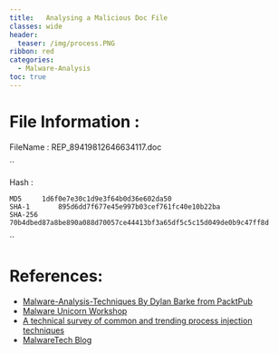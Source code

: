 ```yaml
---
title:   Analysing a Malicious Doc File
classes: wide
header:
  teaser: /img/process.PNG
ribbon: red
categories:
  - Malware-Analysis
toc: true
---
```


# File Information :
FileName : REP_89419812646634117.doc

``

Hash :

	MD5		1d6f0e7e30c1d9e3f64b0d36e602da50
	SHA-1		895d6dd7f677e45e997b03cef761fc40e10b22ba
	SHA-256	70b4dbed87a8be890a088d70057ce44413bf3a65df5c5c15d049de0b9c47ff8d
	
``




# References:

* [Malware-Analysis-Techniques By Dylan Barke from PacktPub](https://www.packtpub.com/product/malware-analysis-techniques/9781839212277)
* [Malware Unicorn Workshop](https://malwareunicorn.org/workshops/peinjection.html#3)
* [A technical survey of common and trending process injection techniques](https://www.elastic.co/blog/ten-process-injection-techniques-technical-survey-common-and-trending-process)
* [MalwareTech Blog](https://www.malwaretech.com/2013/11/portable-executable-injection-for.html)











 



